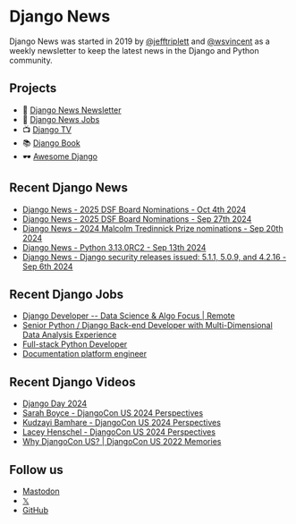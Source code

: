 # Django News

Django News was started in 2019 by [@jefftriplett](https://github.com/jefftriplett) and [@wsvincent](https://github.com/wsvincent) as a weekly newsletter to keep the latest news in the Django and Python community.

## Projects

- :newspaper: [Django News Newsletter](https://django-news.com)
- :briefcase: [Django News Jobs](https://jobs.django-news.com)
- :tv: [Django TV](https://djangotv.com)
- :books: [Django Book](https://djangobook.com)
- :dark_sunglasses: [Awesome Django](https://awesomedjango.org)

## Recent Django News

<!--START_SECTION:news-->
- [Django News - 2025 DSF Board Nominations - Oct 4th 2024](https://django-news.com/issues/253)
- [Django News - 2025 DSF Board Nominations - Sep 27th 2024](https://django-news.com/issues/252)
- [Django News - 2024 Malcolm Tredinnick Prize nominations - Sep 20th 2024](https://django-news.com/issues/251)
- [Django News - Python 3.13.0RC2 - Sep 13th 2024](https://django-news.com/issues/250)
- [Django News - Django security releases issued: 5.1.1, 5.0.9, and 4.2.16 - Sep 6th 2024](https://django-news.com/issues/249)
<!--END_SECTION:news-->

## Recent Django Jobs

<!--START_SECTION:jobs-->
- [Django Developer -- Data Science & Algo Focus | Remote](https://jobs.django-news.com/342/django-developer-data-science-algo-focus-remote-spotter-ai/)
- [Senior Python / Django Back-end Developer with Multi-Dimensional Data Analysis Experience](https://jobs.django-news.com/340/senior-python-django-back-end-developer-with-multi-dimensional-data-analysis-experience-scalable-path/)
- [Full-stack Python Developer](https://jobs.django-news.com/339/full-stack-python-developer-scalable-path/)
- [Documentation platform engineer](https://jobs.django-news.com/336/documentation-platform-engineer-canonical/)
<!--END_SECTION:jobs-->

## Recent Django Videos

<!--START_SECTION:videos-->
- [Django Day 2024](http://djangotv.com/videos/django-day-copenhagen/2024/django-day-copenhagen/)
- [Sarah Boyce - DjangoCon US 2024 Perspectives](http://djangotv.com/videos/djangocon-us/2024/sarah-boyce-djangocon-us-2024-perspectives/)
- [Kudzayi Bamhare - DjangoCon US 2024 Perspectives](http://djangotv.com/videos/djangocon-us/2024/kudzayi-bamhare-djangocon-us-2024-perspectives/)
- [Lacey Henschel - DjangoCon US 2024 Perspectives](http://djangotv.com/videos/djangocon-us/2024/lacey-henschel-djangocon-us-2024-perspectives/)
- [Why DjangoCon US? | DjangoCon US 2022 Memories](http://djangotv.com/videos/djangocon-us/2022/why-djangocon-us-djangocon-us-2022-memories/)
<!--END_SECTION:videos-->

## Follow us

- [Mastodon](https://mastodon.social/@djangonews)
- [𝕏](https://x.com/djangonewsbot)
- [GitHub](https://github.com/django-news)
